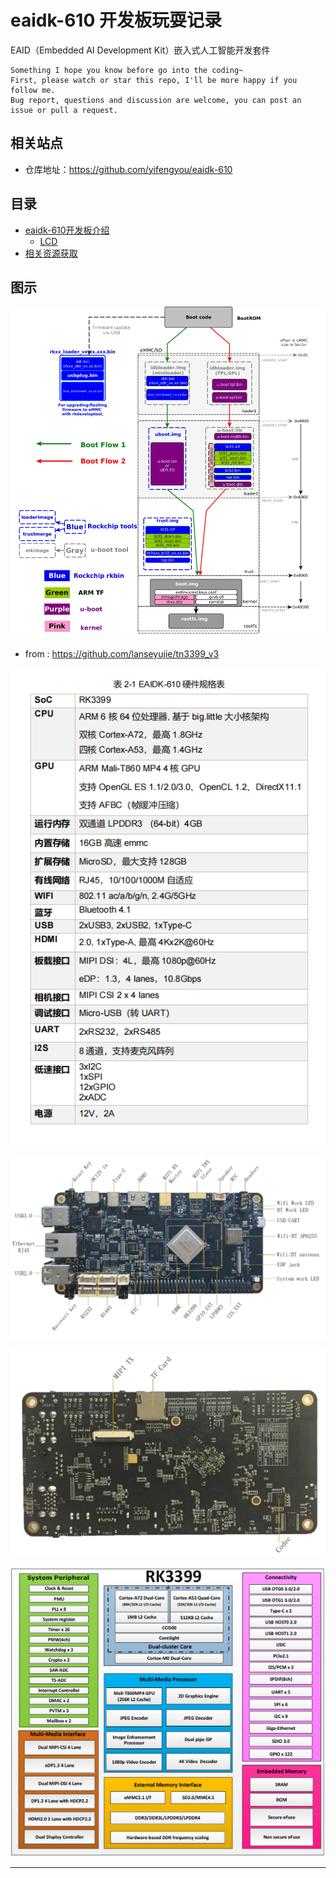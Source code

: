 # eaidk-610 开发板玩耍记录

EAID（Embedded AI Development Kit）嵌入式人工智能开发套件

```
Something I hope you know before go into the coding~
First, please watch or star this repo, I'll be more happy if you follow me.
Bug report, questions and discussion are welcome, you can post an issue or pull a request.
```




## 相关站点

* 仓库地址：<https://github.com/yifengyou/eaidk-610>


## 目录


* [eaidk-610开发板介绍](docs/eaidk-610开发板介绍.md)
  - [LCD](docs/eaidk-610开发板介绍/LCD.md)
* [相关资源获取](docs/相关资源获取.md)




## 图示

![20230203_060715_88](image/20230203_060715_88.png)

* from : <https://github.com/lanseyujie/tn3399_v3>

![20230127_215852_39](image/20230127_215852_39.png)

![20221224_174323_37](image/20221224_174323_37.png)

![20221224_174331_95](image/20221224_174331_95.png)

![](image/Pasted%20image%2020230514200527.png)




























---
